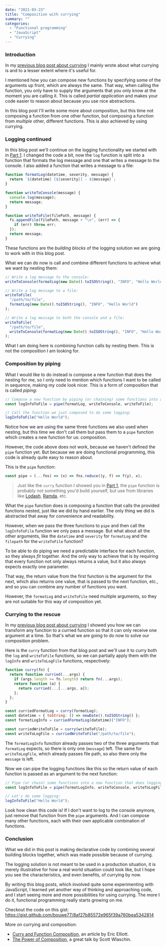 ```yaml
---
date: "2021-03-23"
title: "Composition with currying"
summary: ""
categories:
  - "Functional programming"
  - "JavaScript"
  - "Currying"
---
```


### Introduction

In my [previous blog post about currying] I mainly wrote about what currying is and to a lesser extent where it's useful for.

I mentioned how you can compose new functions by specifying some of the arguments up front, which are always the same. That way, when calling the function, you only have to supply the arguments that you only know at the moment you are calling it. This is called _partial application_ and makes your code easier to reason about because you use nice abstractions.

In this blog post I'll write some more about composition, but this time not composing a function from one other function, but composing a function from _multiple_ other, different functions. This is also achieved by using currying.

### Logging continued

In this blog post we'll continue on the logging functionality we started with in [Part 1]. I changed the code a bit, now the `log` function is split into a function that formats the log message and one that writes a message to the console. I also added a function that writes a message to a file:

```js
function formatLog(datetime, severity, message) {
  return `${datetime} [${severity}] - ${message}`;
}

function writeToConsole(message) {
  console.log(message);
  return message;
}

function writeToFile(filePath, message) {
  fs.appendFile(filePath, message + "\n", (err) => {
    if (err) throw err;
  });
  return message;
}
```

These functions are the _building blocks_ of the logging solution we are going to work with in this blog post.

What we can do now is call and combine different functions to achieve what we want by nesting them:

```js
// Write a log message to the console:
writeToConsole(formatLog(new Date().toISOString(), "INFO", "Hello World"));

// Write a log message to a file:
writeToFile(
  "/path/to/file",
  formatLog(new Date().toISOString(), "INFO", "Hello World")
);

// Write a log message to both the console and a file:
writeToFile(
  "/path/to/file",
  writeToConsole(formatLog(new Date().toISOString(), "INFO", "Hello World"))
);
```

What I am doing here is combining function calls by nesting them. This is not the composition I am looking for.

### Composition by piping

What I would like to do instead is compose a new function that does the nesting for me, so I only need to mention which functions I want to be called in sequence, making my code look nicer. This is a form of composition that is called _piping_:

```js
// Compose a new function by piping (or chaining) some functions into a new function that does logging for us:
const logInfoToFile = pipe(formatLog, writeToConsole, writeToFile);

// Call the function we just composed to do some logging:
logInfoToFile("Hello World");
```

Notice how we are using the same three functions we also used when nesting, but this time we don't call them but pass them to a `pipe` function which creates a new function for us: composition.

However, the code above does not work, because we haven't defined the `pipe` function yet. But because we are doing functional programming, this code is already quite easy to reason about.

This is the `pipe` function:

```js
const pipe = (...fns) => (x) => fns.reduce((y, f) => f(y), x);
```

> Just like the `curry` function I showed you in [Part 1], the `pipe` function is probably not something you'd build yourself, but use from libraries like [Lodash], [Ramda], etc.

What the `pipe` function does is composing a function that calls the provided functions nested, just like we did by hand earlier. The only thing we did is abstracted that away for convenience and readability.

However, when we pass the three functions to `pipe` and then call the `logInfoToFile` function we only pass a message. But what about all the other arguments, like the `datetime` and `severity` for `formatLog` and the `filepath` for the `writeToFile` function?

To be able to do piping we need a predictable interface for each function, so they always _fit_ together. And the only way to achieve that is by requiring that every function not only always returns a value, but it also always expects exactly one parameter.

That way, the return value from the first function is the argument for the next, which also returns one value, that is passed to the next function, etc., and so you can combine any number of functions you want.

However, the `formatLog` and `writeToFile` need multiple arguments, so they are not suitable for this way of composition yet.

### Currying to the rescue

In my [previous blog post about currying] I showed you how we can transform any function to a curried function so that it can only receive one argument at a time. So that's what we are going to do now to solve our composition problem.

Here is the `curry` function from that blog post and we'll use it to curry both the `log` and `writeToFile` functions, so we can partially apply them with the `logInfo` and `writeToLogFile` functions, respectively:

```js
function curry(fn) {
  return function curried(...args) {
    if (args.length >= fn.length) return fn(...args);
    return function (a) {
      return curried(...[...args, a]);
    };
  };
}

const curriedFormatLog = curry(formatLog);
const datetime = { toString: () => newDate().toISOString() };
const formatLogInfo = curriedFormatLog(datetime)("INFO");

const curriedWriteToFile = curry(writeToFile);
const writeToLogFile = curriedWriteToFile("/path/to/file");
```

The `formatLogInfo` function already passes two of the three arguments that `formatLog` expects, so there is only one (`message`) left. The same for `writeToLogFile`, which already passes file path, so also there only the `message` is left.

Now we can pipe the logging functions like this so the return value of each function is passed as an argument to the next function:

```js
// Pipe (or chain) some functions into a new function that does logging for us:
const logInfoToFile = pipe(formatLogInfo, writeToConsole, writeToLogFile);

// Let's do some logging:
logInfoToFile("Hello World");
```

Look how clean this code is! If I don't want to log to the console anymore, just remove that function from the `pipe` arguments. And I can compose many other functions, each with their own applicable combination of functions.

### Conclusion

What we did in this post is making declarative code by combining several building blocks together, which was made possible because of currying.

The logging solution is not meant to be used in a production situation, it is merely illustrative for how a real world situation could look like, but I hope you see the characteristics, and even benefits, of currying by now.

By writing this blog posts, which involved quite some experimenting with JavaScript, I learned yet another way of thinking and approaching code, and I start seeing more and more possibilities for using currying. The more I do it, functional programming really starts growing on me.

Checkout the code on this gist: https://gist.github.com/bouwe77/8af27b85572e965f39a760bea5342814

More on currying and composition:

- [Curry and Function Composition], an article by Eric Elliott.
- [The Power of Composition], a great talk by Scott Wlaschin.

[part 1]: currying-what-is-it
[previous blog post about currying]: currying-what-is-it
[curry and function composition]: https://medium.com/javascript-scene/curry-and-function-composition-2c208d774983
[lodash]: https://lodash.com
[ramda]: https://ramdajs.com
[esnext proposal: the pipeline operator]: https://developer.mozilla.org/en-US/docs/Web/JavaScript/Reference/Operators/Pipeline_operator
[the power of composition]: https://youtu.be/rCKPgu4DvcE
